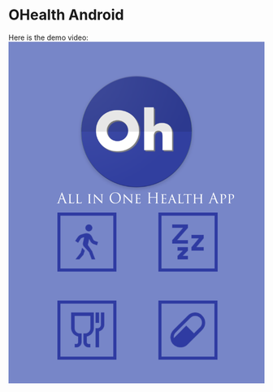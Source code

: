 # OHealth Android

Here is the demo video:
[![OHealth App In action](OH_Poster3.png)](https://drive.google.com/file/d/1PsKFeaoJaF4jD8rGVAWk54NGq3vm9E_K/view?usp=sharing)
